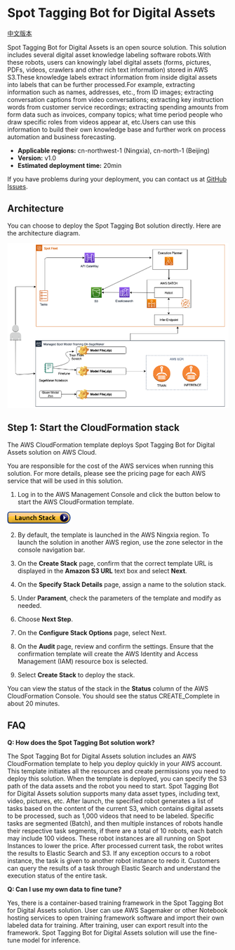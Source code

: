 # Spot Tagging Bot for Digital Assets

[中文版本](./README.md)

Spot Tagging Bot for Digital Assets is an open source solution. This solution includes several digital asset knowledge labeling software robots.With these robots, users can knowingly label digital assets (forms, pictures, PDFs, videos, crawlers and other rich text information) stored in AWS S3.These knowledge labels extract information from inside digital assets into labels that can be further processed.For example, extracting information such as names, addresses, etc., from ID images; extracting conversation captions from video conversations; extracting key instruction words from customer service recordings; extracting spending amounts from form data such as invoices, company topics; what time period people who draw specific roles from videos appear at, etc.Users can use this information to build their own knowledge base and further work on process automation and business forecasting.

- **Applicable regions:** cn-northwest-1 (Ningxia), cn-north-1 (Beijing)
- **Version:** v1.0
- **Estimated deployment time:** 20min

If you have problems during your deployment, you can contact us at [GitHub Issues](https://github.com/aws-samples/spot-tag-bot-for-digital-assets/issues).

## Architecture

You can choose to deploy the Spot Tagging Bot solution directly. Here are the architecture diagram.

![Architect](assets/architect.png)

## Step 1: Start the CloudFormation stack

The AWS CloudFormation template deploys Spot Tagging Bot for Digital Assets solution on AWS Cloud.

You are responsible for the cost of the AWS services when running this solution. For more details, please see the pricing page for each AWS service that will be used in this solution.

1. Log in to the AWS Management Console and click the button below to start the AWS CloudFormation template.

 [![Launch Stack](assets/launch-stack.png)](https://cn-northwest-1.console.amazonaws.cn/cloudformation/home?region=cn-northwest-1#/stacks/create/template?stackName=spot-bot&templateURL=https:%2F%2Faws-solutions-reference.s3.cn-north-1.amazonaws.com.cn%2Fspot-bot%2Fv1.0.0%2Fspot-bot-china.template)
 
2. By default, the template is launched in the AWS Ningxia region. To launch the solution in another AWS region, use the zone selector in the console navigation bar.

3. On the **Create Stack** page, confirm that the correct template URL is displayed in the **Amazon S3 URL** text box and select **Next**.

4. On the **Specify Stack Details** page, assign a name to the solution stack.

5. Under **Parament**, check the parameters of the template and modify as needed.

2. Choose **Next Step**.

3. On the **Configure Stack Options** page, select Next.

4. On the **Audit** page, review and confirm the settings. Ensure that the confirmation template will create the AWS Identity and Access Management (IAM) resource box is selected.

5. Select **Create Stack** to deploy the stack.

You can view the status of the stack in the **Status** column of the AWS CloudFormation Console. You should see the status CREATE_Complete in about 20 minutes.

## FAQ

**Q: How does the Spot Tagging Bot solution work?**

The Spot Tagging Bot for Digital Assets solution includes an AWS CloudFormation template to help you deploy quickly in your AWS account. This template initiates all the resources and create permissions you need to deploy this solution.
When the template is deployed, you can specify the S3 path of the data assets and the robot you need to start. Spot Tagging Bot for Digital Assets solution supports many data asset types, including text, video, pictures, etc. After launch, the specified robot generates a list of tasks based on the content of the current S3, which contains digital assets to be processed, such as 1,000 videos that need to be labeled. Specific tasks are segmented (Batch), and then multiple instances of robots handle their respective task segments, if there are a total of 10 robots, each batch may include 100 videos. These robot instances are all running on Spot Instances to lower the price. After processed current task, the robot writes the results to Elastic Search and S3. If any exception occurs to a robot instance, the task is given to another robot instance to redo it. Customers can query the results of a task through Elastic Search and understand the execution status of the entire task.


**Q: Can I use my own data to fine tune?**

Yes, there is a container-based training framework in the Spot Tagging Bot for Digital Assets solution. User can use AWS Sagemaker or other Notebook hosting services to open training framework software and import their own labeled data for training. After training, user can export result into the framework. Spot Tagging Bot for Digital Assets solution will use the fine-tune model for inference.

